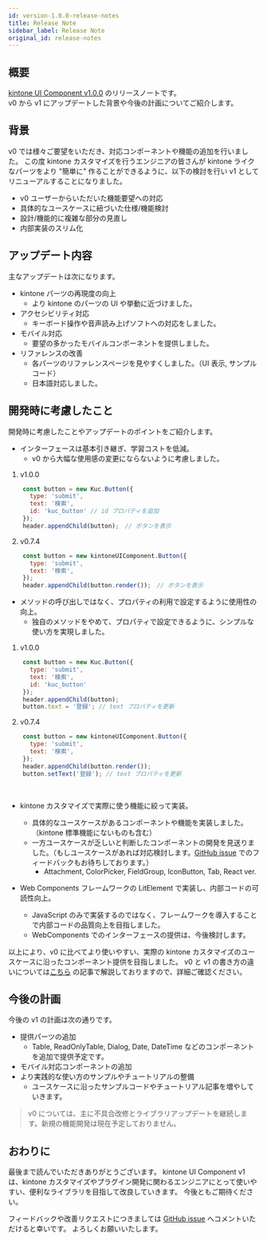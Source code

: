 ```yaml
---
id: version-1.0.0-release-notes
title: Release Note
sidebar_label: Release Note
original_id: release-notes
---
```


## 概要

[kintone UI Component v1.0.0](https://github.com/kintone-labs/kintone-ui-component/releases/tag/v1.0.0) のリリースノートです。  
v0 から v1 にアップデートした背景や今後の計画についてご紹介します。

## 背景

v0 では様々ご要望をいただき、対応コンポーネントや機能の追加を行いました。
この度 kintone カスタマイズを行うエンジニアの皆さんが kintone ライクなパーツをより "簡単に" 作ることができるように、以下の検討を行い v1 としてリニューアルすることになりました。

<!--truncate-->

- v0 ユーザーからいただいた機能要望への対応
- 具体的なユースケースに紐づいた仕様/機能検討
- 設計/機能的に複雑な部分の見直し
- 内部実装のスリム化

## アップデート内容

主なアップデートは次になります。

- kintone パーツの再現度の向上
  -  より kintone のパーツの UI や挙動に近づけました。
- アクセシビリティ対応
  - キーボード操作や音声読み上げソフトへの対応をしました。
- モバイル対応
  - 要望の多かったモバイルコンポーネントを提供しました。
- リファレンスの改善
  - 各パーツのリファレンスページを見やすくしました。（UI 表示, サンプルコード）
  - 日本語対応しました。

## 開発時に考慮したこと

開発時に考慮したことやアップデートのポイントをご紹介します。

- インターフェースは基本引き継ぎ、学習コストを低減。
  - ​v0 から大幅な使用感の変更にならないように考慮しました。

1. v1.0.0
```JavaScript
    const button = new Kuc.Button({
      type: 'submit',
      text: '検索',
      id: 'kuc_button' // id プロパティを追加
    });
    header.appendChild(button);　// ボタンを表示
```
2. v0.7.4
```JavaScript
    const button = new kintoneUIComponent.Button({
      type: 'submit',
      text: '検索',
    });
    header.appendChild(button.render());　// ボタンを表示
```

- メソッドの呼び出しではなく、プロパティの利用で設定するように使用性の向上。
  - 独自のメソッドをやめて、プロパティで設定できるように、シンプルな使い方を実現しました。

1. v1.0.0
```JavaScript
    const button = new Kuc.Button({
      type: 'submit',
      text: '検索',
      id: 'kuc_button'
    });
    header.appendChild(button);
    button.text = '登録'; // text プロパティを更新
```
2. v0.7.4
```JavaScript
    const button = new kintoneUIComponent.Button({
      type: 'submit',
      text: '検索',
    });
    header.appendChild(button.render());
    button.setText('登録'); // text プロパティを更新
```
​
- kintone カスタマイズで実際に使う機能に絞って実装。​
  - 具体的なユースケースがあるコンポーネントや機能を実装しました。（kintone 標準機能にないものも含む）
  - 一方ユースケースが乏しいと判断したコンポーネントの開発を見送りました。（もしユースケースがあれば対応検討します。[GitHub issue](https://github.com/kintone-labs/kintone-ui-component/issues/new/choose) でのフィードバックもお待ちしております。）
    - Attachment, ColorPicker, FieldGroup, IconButton, Tab, React ver.

- Web Components フレームワークの LitElement で実装し、内部コードの可読性向上。​
  - JavaScript のみで実装するのではなく、フレームワークを導入することで内部コードの品質向上を目指しました。
  - WebComponents でのインターフェースの提供は、今後検討します。

以上により、v0 に比べてより使いやすい、実際の kintone カスタマイズのユースケースに沿ったコンポーネント提供を目指しました。
v0 と v1 の書き方の違いについては[こちら](https://kintone-ui-component.netlify.app/docs/guides/comparison-v0-v1) の記事で解説しておりますので、詳細ご確認ください。

## 今後の計画

今後の v1 の計画は次の通りです。

- 提供パーツの追加
  - Table, ReadOnlyTable, Dialog, Date, DateTime などのコンポーネントを追加で提供予定です。
- モバイル対応コンポーネントの追加
- より実践的な使い方のサンプルやチュートリアルの整備
  - ユースケースに沿ったサンプルコードやチュートリアル記事を増やしていきます。

> v0 については、主に不具合改修とライブラリアップデートを継続します。新規の機能開発は現在予定しておりません。

## おわりに

最後まで読んでいただきありがとうございます。
kintone UI Component v1 は、kintone カスタマイズやプラグイン開発に関わるエンジニアにとって使いやすい、便利なライブラリを目指して改良していきます。
今後ともご期待ください。

フィードバックや改善リクエストにつきましては [GitHub issue](https://github.com/kintone-labs/kintone-ui-component/issues/new/choose) へコメントいただけると幸いです。
よろしくお願いいたします。

